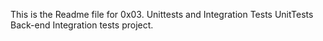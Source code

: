 This is the Readme file for 0x03. Unittests and Integration Tests
UnitTests
Back-end
Integration tests project.
